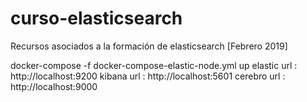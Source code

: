 # curso-elasticsearch
Recursos asociados a la formación de elasticsearch [Febrero 2019]

docker-compose -f docker-compose-elastic-node.yml up
elastic url : http://localhost:9200
kibana url  : http://localhost:5601
cerebro url : http://localhost:9000
